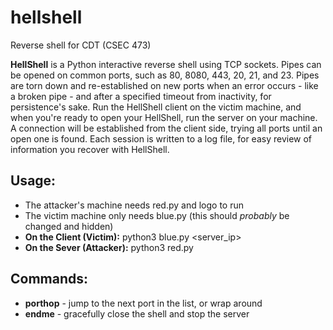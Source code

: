 # hellshell
Reverse shell for CDT (CSEC 473)

**HellShell** is a Python interactive reverse shell using TCP sockets. Pipes can be opened on common ports, such as 80, 8080, 443, 20, 21, and 23. Pipes are torn down and re-established on new ports when an error occurs - like a broken pipe - and after a specified timeout from inactivity, for persistence's sake. Run the HellShell client on the victim machine, and when you're ready to open your HellShell, run the server on your machine. A connection will be established from the client side, trying all ports until an open one is found. Each session is written to a log file, for easy review of information you recover with HellShell.

## Usage:
  - The attacker's machine needs red.py and logo to run
  - The victim machine only needs blue.py (this should *probably* be changed and hidden)
  - **On the Client (Victim):** python3 blue.py <server_ip>
  - **On the Sever (Attacker):** python3 red.py

## Commands:
  - **porthop** - jump to the next port in the list, or wrap around
  - **endme** - gracefully close the shell and stop the server
